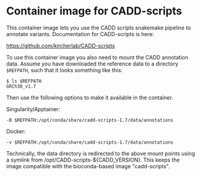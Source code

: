 # Container image for CADD-scripts

This container image lets you use the CADD scripts snakemake pipeline to annotate variants.
Documentation for CADD-scripts is here:

https://github.com/kircherlab/CADD-scripts


To use this container image you also need to mount the CADD annotation data. Assume you have
downloaded the reference data to a directory `$REFPATH`, such that it looks something
like this:

    $ ls $REFPATH
    GRCh38_v1.7

Then use the following options to make it available in the container.

Singularity/Apptainer:

    -B $REFPATH:/opt/conda/share/cadd-scripts-1.7/data/annotations

Docker:

    -v $REFPATH:/opt/conda/share/cadd-scripts-1.7/data/annotations


Technically, the data directory is redirected to the above mount points using a symlink
from /opt/CADD-scripts-${CADD_VERSION}. This keeps the image compatible with the bioconda-based
image "cadd-scripts".
